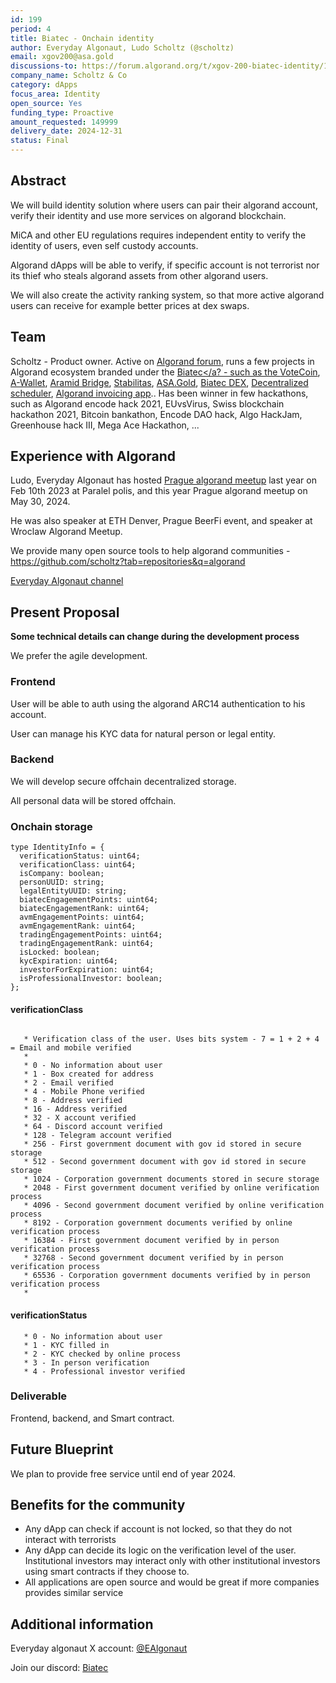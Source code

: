 ```yaml
---
id: 199
period: 4
title: Biatec - Onchain identity
author: Everyday Algonaut, Ludo Scholtz (@scholtz)
email: xgov200@asa.gold
discussions-to: https://forum.algorand.org/t/xgov-200-biatec-identity/11871
company_name: Scholtz & Co
category: dApps
focus_area: Identity
open_source: Yes
funding_type: Proactive
amount_requested: 149999
delivery_date: 2024-12-31
status: Final
---
```


## Abstract

We will build identity solution where users can pair their algorand account, verify their identity and use more services on algorand blockchain.

MiCA and other EU regulations requires independent entity to verify the identity of users, even self custody accounts. 

Algorand dApps will be able to verify, if specific account is not terrorist nor its thief who steals algorand assets from other algorand users.

We will also create the activity ranking system, so that more active algorand users can receive for example better prices at dex swaps.

## Team

Scholtz - Product owner. Active on <a href="https://forum.algorand.org/u/scholtz/summary">Algorand forum</a>, runs a few projects in Algorand ecosystem branded under the <a href="https://www.biatec.io">Biatec</a? - such as the <a href="https://www.vote-coin.com">VoteCoin</a>, <a href="https://www.a-wallet.net">A-Wallet</a>, <a href="https://aramid.finance">Aramid Bridge</a>, <a href="https://stabilitas.finance">Stabilitas</a>, <a href="https://www.asa.gold">ASA.Gold</a>, <a href="https://dex.biatec.io">Biatec DEX</a>, <a href="https://scheduler.biatec.io">Decentralized scheduler</a>, <a href="https://accounting.biatec.io">Algorand invoicing app</a>.. Has been winner in few hackathons, such as Algorand encode hack 2021, EUvsVirus, Swiss blockchain hackathon 2021, Bitcoin bankathon, Encode DAO hack, Algo HackJam, Greenhouse hack III, Mega Ace Hackathon, ...

## Experience with Algorand

Ludo, Everyday Algonaut has hosted <a href="https://ipfs.algonode.xyz/ipfs/bafkreiaj4rlaca657ldkpmdrhncr5u37f4wlx26mynci4gztzy3ym3ecfq">Prague algorand meetup</a> last year on Feb 10th 2023 at Paralel polis, and this year Prague algorand meetup on May 30, 2024. 

He was also speaker at ETH Denver, Prague BeerFi event, and speaker at Wroclaw Algorand Meetup.

We provide many open source tools to help algorand communities - https://github.com/scholtz?tab=repositories&q=algorand

<a href="https://youtube.com/@EverydayAlgonaut">Everyday Algonaut channel</a>

## Present Proposal

**Some technical details can change during the development process**

We prefer the agile development.

### Frontend

User will be able to auth using the algorand ARC14 authentication to his account.

User can manage his KYC data for natural person or legal entity.

### Backend

We will develop secure offchain decentralized storage.

All personal data will be stored offchain.

### Onchain storage

```
type IdentityInfo = {
  verificationStatus: uint64;
  verificationClass: uint64;
  isCompany: boolean;
  personUUID: string;
  legalEntityUUID: string;
  biatecEngagementPoints: uint64;
  biatecEngagementRank: uint64;
  avmEngagementPoints: uint64;
  avmEngagementRank: uint64;
  tradingEngagementPoints: uint64;
  tradingEngagementRank: uint64;
  isLocked: boolean;
  kycExpiration: uint64;
  investorForExpiration: uint64;
  isProfessionalInvestor: boolean;
};
```

#### verificationClass
```

   * Verification class of the user. Uses bits system - 7 = 1 + 2 + 4 = Email and mobile verified
   *
   * 0 - No information about user
   * 1 - Box created for address
   * 2 - Email verified
   * 4 - Mobile Phone verified
   * 8 - Address verified
   * 16 - Address verified
   * 32 - X account verified
   * 64 - Discord account verified
   * 128 - Telegram account verified
   * 256 - First government document with gov id stored in secure storage
   * 512 - Second government document with gov id stored in secure storage
   * 1024 - Corporation government documents stored in secure storage
   * 2048 - First government document verified by online verification process
   * 4096 - Second government document verified by online verification process
   * 8192 - Corporation government documents verified by online verification process
   * 16384 - First government document verified by in person verification process
   * 32768 - Second government document verified by in person verification process
   * 65536 - Corporation government documents verified by in person verification process
   *
```

#### verificationStatus
```
   * 0 - No information about user
   * 1 - KYC filled in
   * 2 - KYC checked by online process
   * 3 - In person verification
   * 4 - Professional investor verified
```

### Deliverable

Frontend, backend, and Smart contract.

## Future Blueprint

We plan to provide free service until end of year 2024.

## Benefits for the community

- Any dApp can check if account is not locked, so that they do not interact with terrorists
- Any dApp can decide its logic on the verification level of the user. Institutional investors may interact only with other institutional investors using smart contracts if they choose to.
- All applications are open source and would be great if more companies provides similar service

## Additional information

Everyday algonaut X account: <a href="https://twitter.com/EAlgonaut">@EAlgonaut</a>

Join our discord: <a href="https://discord.gg/4ahhYpPnWq">Biatec</a>
